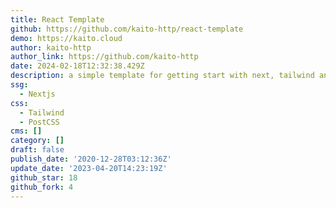 ```yaml
---
title: React Template
github: https://github.com/kaito-http/react-template
demo: https://kaito.cloud
author: kaito-http
author_link: https://github.com/kaito-http
date: 2024-02-18T12:32:38.429Z
description: a simple template for getting start with next, tailwind and typescript
ssg:
  - Nextjs
css:
  - Tailwind
  - PostCSS
cms: []
category: []
draft: false
publish_date: '2020-12-28T03:12:36Z'
update_date: '2023-04-20T14:23:19Z'
github_star: 18
github_fork: 4
---
```

